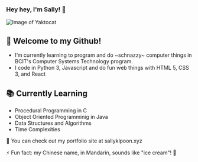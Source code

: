 ### Hey hey, I'm Sally! 👋

![Image of Yaktocat](https://octodex.github.com/images/yaktocat.png)

## 🌱 Welcome to my Github!
* I’m currently learning to program and do \~schnazzy\~ computer things in BCIT's Computer Systems Technology program.
* I code in Python 3, Javascript and do fun web things with HTML 5, CSS 3, and React

## 📚 Currently Learning
* Procedural Programming in C
* Object Oriented Programminig in Java
* Data Structures and Algorithms
* Time Complexities

👀 You can check out my portfolio site at sallyklpoon.xyz

⚡ Fun fact: my Chinese name, in Mandarin, sounds like "ice cream"! 🍦
